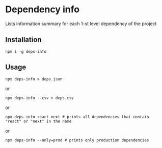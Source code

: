 # Dependency info

Lists information summary for each 1-st level dependency of the project

## Installation

```shell
npm i -g deps-info
```

## Usage

```shell
npx deps-info > deps.json
```

or

```shell
npx deps-info --csv > deps.csv
```

or

```shell
npx deps-info react next # prints all dependencies that contain "react" or "next" in the name
```

or

```shell
npx deps-info --only=prod # prints only production dependencies
```